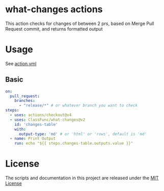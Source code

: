 # what-changes actions

This action checks for changes of between 2 prs, based on Merge Pull Request commit, and returns formatted output

# Usage

See [action.yml](action.yml)

## Basic

```yaml
on:
  pull_request:
    branches:
      - "release/*" # or whatever branch you want to check
steps:
  - uses: actions/checkout@v4
  - uses: ClassFunc/what-changes@v2
    id: 'changes-table'
    with:
      output-type: 'md' # or 'html' or 'rows', default is 'md'
  - name: Print Output
    run: echo "${{ steps.changes-table.outputs.value }}"
```

# License

The scripts and documentation in this project are released under the [MIT License](LICENSE)

